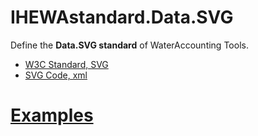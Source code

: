 # IHEWAstandard.Data.SVG

Define the **Data.SVG standard** of WaterAccounting Tools.

  - [W3C Standard, SVG](https://www.w3.org/Graphics/SVG/)
  - [SVG Code, xml](https://github.com/w3c/svgwg/)


# [Examples](examples/README.md#SVG)
